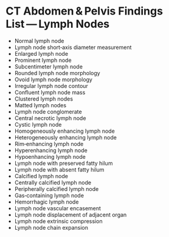 # CT Abdomen & Pelvis Findings List — Lymph Nodes

- Normal lymph node
- Lymph node short‑axis diameter measurement
- Enlarged lymph node  
- Prominent lymph node
- Subcentimeter lymph node  
- Rounded lymph node morphology  
- Ovoid lymph node morphology  
- Irregular lymph node contour  
- Confluent lymph node mass  
- Clustered lymph nodes  
- Matted lymph nodes  
- Lymph node conglomerate  
- Central necrotic lymph node  
- Cystic lymph node  
- Homogeneously enhancing lymph node  
- Heterogeneously enhancing lymph node  
- Rim‑enhancing lymph node  
- Hyperenhancing lymph node  
- Hypoenhancing lymph node  
- Lymph node with preserved fatty hilum  
- Lymph node with absent fatty hilum  
- Calcified lymph node  
- Centrally calcified lymph node  
- Peripherally calcified lymph node  
- Gas‑containing lymph node  
- Hemorrhagic lymph node  
- Lymph node vascular encasement  
- Lymph node displacement of adjacent organ  
- Lymph node extrinsic compression  
- Lymph node chain expansion
